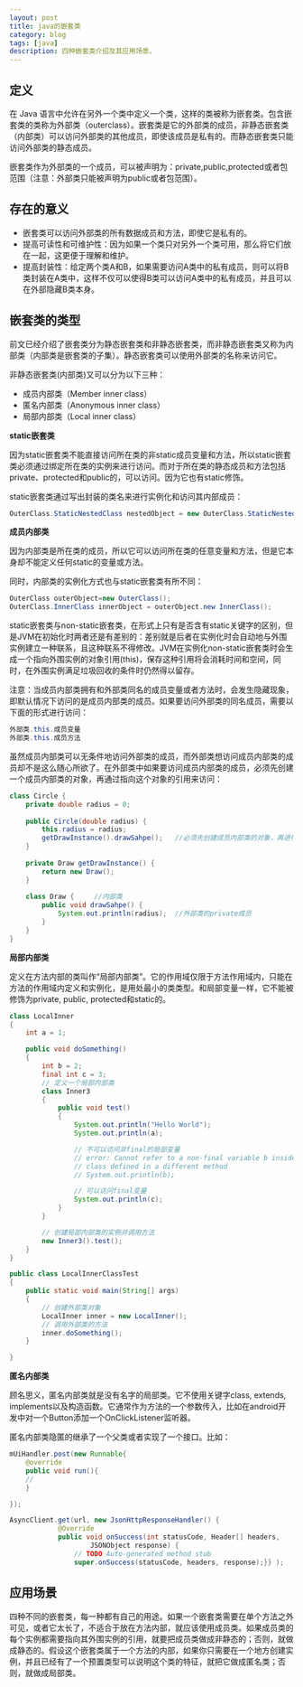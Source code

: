 ```yaml
---
layout: post
title: java的嵌套类
category: blog
tags: [java]
description: 四种嵌套类介绍及其应用场景。
---
```


## 定义

在 Java 语言中允许在另外一个类中定义一个类，这样的类被称为嵌套类。包含嵌套类的类称为外部类（outerclass）。嵌套类是它的外部类的成员，非静态嵌套类（内部类）可以访问外部类的其他成员，即使该成员是私有的。而静态嵌套类只能访问外部类的静态成员。  

嵌套类作为外部类的一个成员，可以被声明为：private,public,protected或者包范围（注意：外部类只能被声明为public或者包范围）。

## 存在的意义

-  嵌套类可以访问外部类的所有数据成员和方法，即使它是私有的。
-  提高可读性和可维护性：因为如果一个类只对另外一个类可用，那么将它们放在一起，这更便于理解和维护。
-  提高封装性：给定两个类A和B，如果需要访问A类中的私有成员，则可以将B类封装在A类中，这样不仅可以使得B类可以访问A类中的私有成员，并且可以在外部隐藏B类本身。

## 嵌套类的类型

前文已经介绍了嵌套类分为静态嵌套类和非静态嵌套类，而非静态嵌套类又称为内部类（内部类是嵌套类的子集）。静态嵌套类可以使用外部类的名称来访问它。

非静态嵌套类(内部类)又可以分为以下三种：

-  成员内部类（Member inner class）
-  匿名内部类（Anonymous inner class）
-  局部内部类（Local inner class）

**static嵌套类**

因为static嵌套类不能直接访问所在类的非static成员变量和方法，所以static嵌套类必须通过绑定所在类的实例来进行访问。而对于所在类的静态成员和方法包括private、protected和public的，可以访问。因为它也有static修饰。

static嵌套类通过写出封装的类名来进行实例化和访问其内部成员：
```java
OuterClass.StaticNestedClass nestedObject = new OuterClass.StaticNestedClass();
```
**成员内部类**

因为内部类是所在类的成员，所以它可以访问所在类的任意变量和方法，但是它本身却不能定义任何static的变量或方法。

同时，内部类的实例化方式也与static嵌套类有所不同：
```java
OuterClass outerObject=new OuterClass();
OuterClass.InnerClass innerObject = outerObject.new InnerClass();
```
static嵌套类与non-static嵌套类，在形式上只有是否含有static关键字的区别，但是JVM在初始化时两者还是有差别的：差别就是后者在实例化时会自动地与外围实例建立一种联系，且这种联系不得修改。JVM在实例化non-static嵌套类时会生成一个指向外围实例的对象引用(this)，保存这种引用将会消耗时间和空间，同时，在外围实例满足垃圾回收的条件时仍然得以留存。

注意：当成员内部类拥有和外部类同名的成员变量或者方法时，会发生隐藏现象，即默认情况下访问的是成员内部类的成员。如果要访问外部类的同名成员，需要以下面的形式进行访问：
```java
外部类.this.成员变量
外部类.this.成员方法
```
虽然成员内部类可以无条件地访问外部类的成员，而外部类想访问成员内部类的成员却不是这么随心所欲了。在外部类中如果要访问成员内部类的成员，必须先创建一个成员内部类的对象，再通过指向这个对象的引用来访问：
```java
class Circle {
    private double radius = 0;
 
    public Circle(double radius) {
        this.radius = radius;
        getDrawInstance().drawSahpe();   //必须先创建成员内部类的对象，再进行访问
    }
     
    private Draw getDrawInstance() {
        return new Draw();
    }
     
    class Draw {     //内部类
        public void drawSahpe() {
            System.out.println(radius);  //外部类的private成员
        }
    }
}
```

**局部内部类**

定义在方法内部的类叫作“局部内部类”。它的作用域仅限于方法作用域内，只能在方法的作用域内定义和实例化，是用处最小的类类型。和局部变量一样，它不能被修饰为private, public, protected和static的。
```java
class LocalInner
{
    int a = 1;

    public void doSomething()
    {
        int b = 2;
        final int c = 3;
        // 定义一个局部内部类
        class Inner3
        {
            public void test()
            {
                System.out.println("Hello World");
                System.out.println(a);

                // 不可以访问非final的局部变量
                // error: Cannot refer to a non-final variable b inside an inner
                // class defined in a different method
                // System.out.println(b);

                // 可以访问final变量
                System.out.println(c);
            }
        }

        // 创建局部内部类的实例并调用方法
        new Inner3().test();
    }
}

public class LocalInnerClassTest
{
    public static void main(String[] args)
    {
        // 创建外部类对象
        LocalInner inner = new LocalInner();
        // 调用外部类的方法
        inner.doSomething();
    }

}
```

**匿名内部类**

顾名思义，匿名内部类就是没有名字的局部类。它不使用关键字class, extends, implements以及构造函数。它通常作为方法的一个参数传入，比如在android开发中对一个Button添加一个OnClickListener监听器。

匿名内部类隐匿的继承了一个父类或者实现了一个接口。比如：
```java
mUiHandler.post(new Runnable{
    @override
    public void run(){
    //
    }

});

AsyncClient.get(url, new JsonHttpResponseHandler() {
            @Override
            public void onSuccess(int statusCode, Header[] headers,
                    JSONObject response) {
                // TODO Auto-generated method stub
                super.onSuccess(statusCode, headers, response);}} );
```

## 应用场景

四种不同的嵌套类，每一种都有自己的用途。如果一个嵌套类需要在单个方法之外可见，或者它太长了，不适合于放在方法内部，就应该使用成员类。如果成员类的每个实例都需要指向其外围实例的引用，就要把成员类做成非静态的；否则，就做成静态的。假设这个嵌套类属于一个方法的内部，如果你只需要在一个地方创建实例，并且已经有了一个预置类型可以说明这个类的特征，就把它做成匿名类；否则，就做成局部类。




